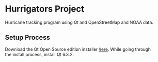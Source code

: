 # Hurrigators Project

Hurricane tracking program using Qt and OpenStreetMap and NOAA data.

## Setup Process

Download the Qt Open Source edition installer [here](https://www.qt.io/download-qt-installer).
While going through the install process, install Qt 6.3.2.
